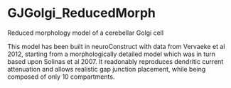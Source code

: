 GJGolgi_ReducedMorph
====================

Reduced morphology model of a cerebellar Golgi cell

This model has been built in neuroConstruct with data from Vervaeke et
al 2012, starting from a morphologically detailed model which was in
turn based upon Solinas et al 2007. It readonably reproduces dendritic
current attenuation and allows realistic gap junction placement, while
being composed of only 10 compartments.
